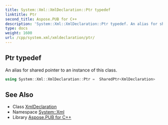 ```yaml
---
title: System::Xml::XmlDeclaration::Ptr typedef
linktitle: Ptr
second_title: Aspose.PUB for C++
description: 'System::Xml::XmlDeclaration::Ptr typedef. An alias for shared pointer to an instance of this class in C++.'
type: docs
weight: 1600
url: /cpp/system.xml/xmldeclaration/ptr/
---
```

## Ptr typedef


An alias for shared pointer to an instance of this class.

```cpp
using System::Xml::XmlDeclaration::Ptr =  SharedPtr<XmlDeclaration>
```

## See Also

* Class [XmlDeclaration](../)
* Namespace [System::Xml](../../)
* Library [Aspose.PUB for C++](../../../)
